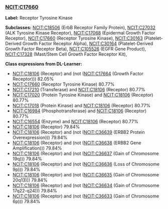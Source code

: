 
### [NCIT:C17660](http://purl.obolibrary.org/obo/NCIT_C17660)
**Label:** Receptor Tyrosine Kinase

**Subclasses:** [NCIT:C18506](http://purl.obolibrary.org/obo/NCIT_C18506) (ErbB Receptor Family Protein), [NCIT:C27032](http://purl.obolibrary.org/obo/NCIT_C27032) (ALK Tyrosine Kinase Receptor), [NCIT:C17068](http://purl.obolibrary.org/obo/NCIT_C17068) (Epidermal Growth Factor Receptor), [NCIT:C17660](http://purl.obolibrary.org/obo/NCIT_C17660) (Receptor Tyrosine Kinase), [NCIT:C30163](http://purl.obolibrary.org/obo/NCIT_C30163) (Platelet-Derived Growth Factor Receptor Alpha), [NCIT:C30164](http://purl.obolibrary.org/obo/NCIT_C30164) (Platelet-Derived Growth Factor Receptor Beta), [NCIT:C105526](http://purl.obolibrary.org/obo/NCIT_C105526) (EGFR Gene Product), [NCIT:C17328](http://purl.obolibrary.org/obo/NCIT_C17328) (Mast/Stem Cell Growth Factor Receptor Kit), 

**Class expressions from DL-Learner:**

- [NCIT:C18106](http://purl.obolibrary.org/obo/NCIT_C18106) (Receptor) and (not ([NCIT:C17664](http://purl.obolibrary.org/obo/NCIT_C17664) (Growth Factor Receptor))) 82.05%
- [NCIT:C17660](http://purl.obolibrary.org/obo/NCIT_C17660) (Receptor Tyrosine Kinase) 80.77%
- [NCIT:C17210](http://purl.obolibrary.org/obo/NCIT_C17210) (Transferase) and [NCIT:C18106](http://purl.obolibrary.org/obo/NCIT_C18106) (Receptor) 80.77%
- [NCIT:C17020](http://purl.obolibrary.org/obo/NCIT_C17020) (Protein Tyrosine Kinase) and [NCIT:C18106](http://purl.obolibrary.org/obo/NCIT_C18106) (Receptor) 80.77%
- [NCIT:C17018](http://purl.obolibrary.org/obo/NCIT_C17018) (Protein Kinase) and [NCIT:C18106](http://purl.obolibrary.org/obo/NCIT_C18106) (Receptor) 80.77%
- [NCIT:C16984](http://purl.obolibrary.org/obo/NCIT_C16984) (Phosphotransferase) and [NCIT:C18106](http://purl.obolibrary.org/obo/NCIT_C18106) (Receptor) 80.77%
- [NCIT:C16554](http://purl.obolibrary.org/obo/NCIT_C16554) (Enzyme) and [NCIT:C18106](http://purl.obolibrary.org/obo/NCIT_C18106) (Receptor) 80.77%
- [NCIT:C18106](http://purl.obolibrary.org/obo/NCIT_C18106) (Receptor) 79.84%
- [NCIT:C18106](http://purl.obolibrary.org/obo/NCIT_C18106) (Receptor) and (not ([NCIT:C36639](http://purl.obolibrary.org/obo/NCIT_C36639) (ERBB2 Protein Overexpression))) 79.84%
- [NCIT:C18106](http://purl.obolibrary.org/obo/NCIT_C18106) (Receptor) and (not ([NCIT:C36638](http://purl.obolibrary.org/obo/NCIT_C36638) (ERBB2 Gene Amplification))) 79.84%
- [NCIT:C18106](http://purl.obolibrary.org/obo/NCIT_C18106) (Receptor) and (not ([NCIT:C36637](http://purl.obolibrary.org/obo/NCIT_C36637) (Gain of Chromosome 19q))) 79.84%
- [NCIT:C18106](http://purl.obolibrary.org/obo/NCIT_C18106) (Receptor) and (not ([NCIT:C36636](http://purl.obolibrary.org/obo/NCIT_C36636) (Loss of Chromosome 9p))) 79.84%
- [NCIT:C18106](http://purl.obolibrary.org/obo/NCIT_C18106) (Receptor) and (not ([NCIT:C36635](http://purl.obolibrary.org/obo/NCIT_C36635) (Gain of Chromosome 20q13))) 79.84%
- [NCIT:C18106](http://purl.obolibrary.org/obo/NCIT_C18106) (Receptor) and (not ([NCIT:C36634](http://purl.obolibrary.org/obo/NCIT_C36634) (Gain of Chromosome 17q22-q24))) 79.84%
- [NCIT:C18106](http://purl.obolibrary.org/obo/NCIT_C18106) (Receptor) and (not ([NCIT:C36633](http://purl.obolibrary.org/obo/NCIT_C36633) (Gain of Chromosome 6p))) 79.84%


